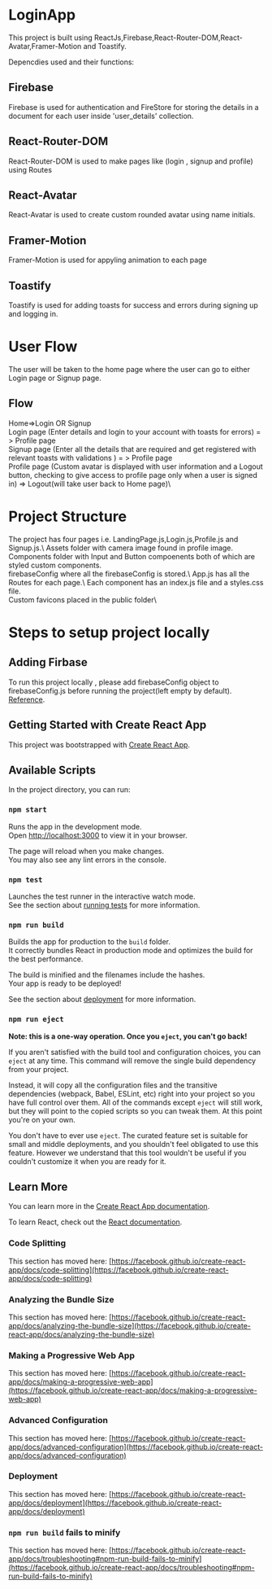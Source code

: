 # LoginApp

This project is built using ReactJs,Firebase,React-Router-DOM,React-Avatar,Framer-Motion and Toastify.

Depencdies used and their functions:

## Firebase

Firebase is used for authentication and FireStore for storing the details in a document for each user inside 'user_details' collection.

## React-Router-DOM

React-Router-DOM is used to make pages like (login , signup and profile) using Routes

## React-Avatar

React-Avatar is used to create custom rounded avatar using name initials.

## Framer-Motion

Framer-Motion is used for appyling animation to each page

## Toastify

Toastify is used for adding toasts for success and errors during signing up and logging in.

# User Flow

The user will be taken to the home page where the user can go to either Login page or Signup page.

## Flow

Home=>Login OR Signup\
Login page (Enter details and login to your account with toasts for errors) = > Profile page\
Signup page (Enter all the details that are required and get registered with relevant toasts with validations ) = > Profile page\
Profile page (Custom avatar is displayed with user information and a Logout button, checking to give access to profile page only when a user is signed in) => Logout(will take user back to Home page)\

# Project Structure

The project has four pages i.e. LandingPage.js,Login.js,Profile.js and Signup.js.\ 
Assets folder with camera image found in profile image.\
Components folder with Input and Button compoenents both of which are styled custom components.\
firebaseConfig where all the firebaseConfig is stored.\ 
App.js has all the Routes for each page.\ 
Each component has an index.js file and a styles.css file.\
Custom favicons placed in the public folder\

# Steps to setup project locally

## Adding Firbase

To run this project locally , please add firebaseConfig object to firebaseConfig.js before running the project(left empty by default). [Reference](https://firebase.google.com/docs/web/setup).

## Getting Started with Create React App

This project was bootstrapped with [Create React App](https://github.com/facebook/create-react-app).

## Available Scripts

In the project directory, you can run:

### `npm start`

Runs the app in the development mode.\
Open [http://localhost:3000](http://localhost:3000) to view it in your browser.

The page will reload when you make changes.\
You may also see any lint errors in the console.

### `npm test`

Launches the test runner in the interactive watch mode.\
See the section about [running tests](https://facebook.github.io/create-react-app/docs/running-tests) for more information.

### `npm run build`

Builds the app for production to the `build` folder.\
It correctly bundles React in production mode and optimizes the build for the best performance.

The build is minified and the filenames include the hashes.\
Your app is ready to be deployed!

See the section about [deployment](https://facebook.github.io/create-react-app/docs/deployment) for more information.

### `npm run eject`

**Note: this is a one-way operation. Once you `eject`, you can't go back!**

If you aren't satisfied with the build tool and configuration choices, you can `eject` at any time. This command will remove the single build dependency from your project.

Instead, it will copy all the configuration files and the transitive dependencies (webpack, Babel, ESLint, etc) right into your project so you have full control over them. All of the commands except `eject` will still work, but they will point to the copied scripts so you can tweak them. At this point you're on your own.

You don't have to ever use `eject`. The curated feature set is suitable for small and middle deployments, and you shouldn't feel obligated to use this feature. However we understand that this tool wouldn't be useful if you couldn't customize it when you are ready for it.

## Learn More

You can learn more in the [Create React App documentation](https://facebook.github.io/create-react-app/docs/getting-started).

To learn React, check out the [React documentation](https://reactjs.org/).

### Code Splitting

This section has moved here: [https://facebook.github.io/create-react-app/docs/code-splitting](https://facebook.github.io/create-react-app/docs/code-splitting)

### Analyzing the Bundle Size

This section has moved here: [https://facebook.github.io/create-react-app/docs/analyzing-the-bundle-size](https://facebook.github.io/create-react-app/docs/analyzing-the-bundle-size)

### Making a Progressive Web App

This section has moved here: [https://facebook.github.io/create-react-app/docs/making-a-progressive-web-app](https://facebook.github.io/create-react-app/docs/making-a-progressive-web-app)

### Advanced Configuration

This section has moved here: [https://facebook.github.io/create-react-app/docs/advanced-configuration](https://facebook.github.io/create-react-app/docs/advanced-configuration)

### Deployment

This section has moved here: [https://facebook.github.io/create-react-app/docs/deployment](https://facebook.github.io/create-react-app/docs/deployment)

### `npm run build` fails to minify

This section has moved here: [https://facebook.github.io/create-react-app/docs/troubleshooting#npm-run-build-fails-to-minify](https://facebook.github.io/create-react-app/docs/troubleshooting#npm-run-build-fails-to-minify)
